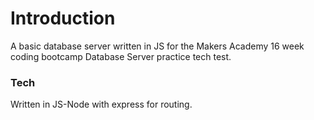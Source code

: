 # Introduction

A basic database server written in JS for the Makers Academy 16 week coding
bootcamp Database Server practice tech test.

### Tech

Written in JS-Node with express for routing.
